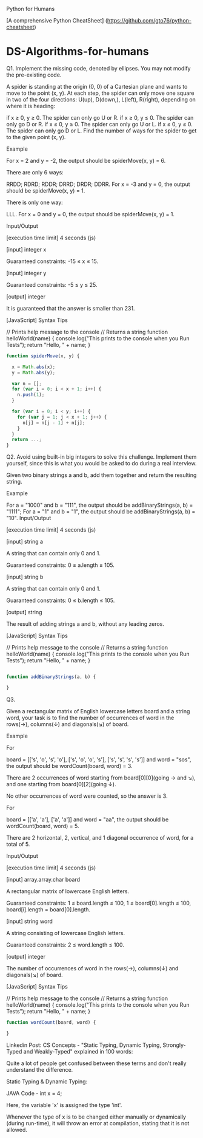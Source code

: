Python for Humans

[A comprehensive Python CheatSheet] (https://github.com/gto76/python-cheatsheet)

# DS-Algorithms-for-humans

Q1.
Implement the missing code, denoted by ellipses. You may not modify the pre-existing code.

A spider is standing at the origin (0, 0) of a Cartesian plane and wants to move to the point (x, y). At each step, the spider can only move one square in two of the four directions: U(up), D(down,), L(left), R(right), depending on where it is heading:

if x ≥ 0, y ≥ 0. The spider can only go U or R.
if x ≥ 0, y ≤ 0. The spider can only go D or R.
if x ≤ 0, y ≥ 0. The spider can only go U or L.
if x ≤ 0, y ≤ 0. The spider can only go D or L.
Find the number of ways for the spider to get to the given point (x, y).

Example

For x = 2 and y = -2, the output should be
spiderMove(x, y) = 6.

There are only 6 ways:

RRDD;
RDRD;
RDDR;
DRRD;
DRDR;
DDRR.
For x = -3 and y = 0, the output should be
spiderMove(x, y) = 1.

There is only one way:

LLL.
For x = 0 and y = 0, the output should be
spiderMove(x, y) = 1.

Input/Output

[execution time limit] 4 seconds (js)

[input] integer x

Guaranteed constraints:
-15 ≤ x ≤ 15.

[input] integer y

Guaranteed constraints:
-5 ≤ y ≤ 25.

[output] integer

It is guaranteed that the answer is smaller than 231.

[JavaScript] Syntax Tips

// Prints help message to the console
// Returns a string
function helloWorld(name) {
    console.log("This prints to the console when you Run Tests");
    return "Hello, " + name;
}

```js
function spiderMove(x, y) {

  x = Math.abs(x);
  y = Math.abs(y);

  var n = [];
  for (var i = 0; i < x + 1; i++) {
    n.push(1);
  }

  for (var i = 0; i < y; i++) {
    for (var j = 1; j < x + 1; j++) {
      n[j] = n[j - 1] + n[j];
    }
  }
  return ...;
}

```

Q2. 
Avoid using built-in big integers to solve this challenge. Implement them yourself, since this is what you would be asked to do during a real interview.

Given two binary strings a and b, add them together and return the resulting string.

Example

For a = "1000" and b = "111", the output should be
addBinaryStrings(a, b) = "1111";
For a = "1" and b = "1", the output should be
addBinaryStrings(a, b) = "10".
Input/Output

[execution time limit] 4 seconds (js)

[input] string a

A string that can contain only 0 and 1.

Guaranteed constraints:
0 ≤ a.length ≤ 105.

[input] string b

A string that can contain only 0 and 1.

Guaranteed constraints:
0 ≤ b.length ≤ 105.

[output] string

The result of adding strings a and b, without any leading zeros.

[JavaScript] Syntax Tips

// Prints help message to the console
// Returns a string
function helloWorld(name) {
    console.log("This prints to the console when you Run Tests");
    return "Hello, " + name;
}

```js

function addBinaryStrings(a, b) {

}

```

Q3.

Given a rectangular matrix of English lowercase letters board and a string word, your task is to find the number of occurrences of word in the rows(→), columns(↓) and diagonals(↘) of board.

Example

For

board = [['s', 'o', 's', 'o'],
         ['s', 'o', 'o', 's'],
         ['s', 's', 's', 's']]
and word = "sos", the output should be wordCount(board, word) = 3.

There are 2 occurrences of word starting from board[0][0](going → and ↘), and one starting from board[0][2](going ↓).

No other occurrences of word were counted, so the answer is 3.

For

board = [['a', 'a'],
         ['a', 'a']]
and word = "aa", the output should be
wordCount(board, word) = 5.

There are 2 horizontal, 2, vertical, and 1 diagonal occurrence of word, for a total of 5.

Input/Output

[execution time limit] 4 seconds (js)

[input] array.array.char board

A rectangular matrix of lowercase English letters.

Guaranteed constraints:
1 ≤ board.length ≤ 100,
1 ≤ board[0].length ≤ 100,
board[i].length = board[0].length.

[input] string word

A string consisting of lowercase English letters.

Guaranteed constraints:
2 ≤ word.length ≤ 100.

[output] integer

The number of occurrences of word in the rows(→), columns(↓) and diagonals(↘) of board.

[JavaScript] Syntax Tips

// Prints help message to the console
// Returns a string
function helloWorld(name) {
    console.log("This prints to the console when you Run Tests");
    return "Hello, " + name;
}

```js
function wordCount(board, word) {

}


```

Linkedin Post:
CS Concepts - "Static Typing, Dynamic Typing, Strongly-Typed and Weakly-Typed" explained in 100 words:



Quite a lot of people get confused between these terms and  don't really understand the difference.



Static Typing & Dynamic Typing:



JAVA Code - int x = 4;



Here, the variable 'x' is assigned the type 'int'.



Whenever the type of x is to be changed either manually or dynamically (during run-time), it will throw an error at compilation, stating that it is not allowed.





